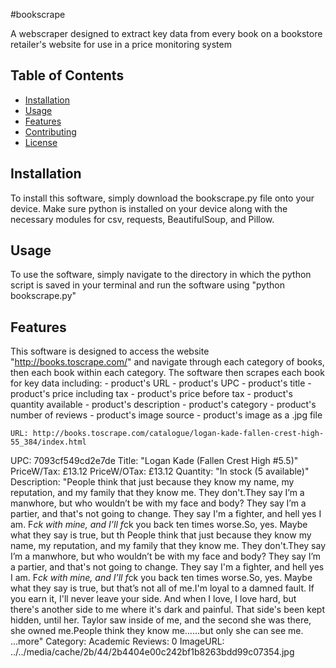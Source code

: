 #bookscrape

A webscraper designed to extract key data from every book on a bookstore retailer's website for use in a price monitoring system

## Table of Contents

- [Installation](#installation)
- [Usage](#usage)
- [Features](#features)
- [Contributing](#contributing)
- [License](#license)

## Installation

To install this software, simply download the bookscrape.py file onto your device. Make sure python is installed on your device along with the necessary modules for csv, requests, BeautifulSoup, and Pillow.

## Usage

To use the software, simply navigate to the directory in which the python script is saved in your terminal and run the software using "python bookscrape.py"

## Features

This software is designed to access the website "http://books.toscrape.com/" and navigate through each category of books, then each book within each category. The software then scrapes each book for key data including: 
    - product's URL
    - product's UPC
    - product's title
    - product's price including tax
    - product's price before tax
    - product's quantity available
    - product's description
    - product's category
    - product's number of reviews
    - product's image source
    - product's image as a .jpg file

    URL: http://books.toscrape.com/catalogue/logan-kade-fallen-crest-high-55_384/index.html
UPC: 7093cf549cd2e7de
Title: "Logan Kade (Fallen Crest High #5.5)"
PriceW/Tax: £13.12
PriceW/OTax: £13.12
Quantity: "In stock (5 available)"
Description: "People think that just because they know my name, my reputation, and my family that they know me. They don't.They say I’m a manwhore, but who wouldn’t be with my face and body? They say I’m a partier, and that's not going to change. They say I'm a fighter, and hell yes I am. F*ck with mine, and I’ll f*ck you back ten times worse.So, yes. Maybe what they say is true, but th People think that just because they know my name, my reputation, and my family that they know me. They don't.They say I’m a manwhore, but who wouldn’t be with my face and body? They say I’m a partier, and that's not going to change. They say I'm a fighter, and hell yes I am. F*ck with mine, and I’ll f*ck you back ten times worse.So, yes. Maybe what they say is true, but that’s not all of me.I'm loyal to a damned fault. If you earn it, I'll never leave your side. And when I love, I love hard, but there's another side to me where it's dark and painful. That side's been kept hidden, until her. Taylor saw inside of me, and the second she was there, she owned me.People think they know me……but only she can see me. ...more"
Category: Academic
Reviews: 0
ImageURL: ../../media/cache/2b/44/2b4404e00c242bf1b8263bdd99c07354.jpg